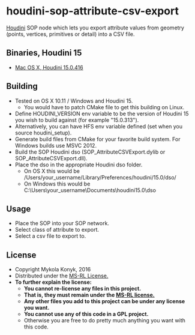 # houdini-sop-attribute-csv-export

[Houdini](http://www.sidefx.com/index.php) SOP node which lets you export attribute values from geometry (points, vertices, primitives or detail) into a CSV file.

## Binaries, Houdini 15
* [Mac OS X, Houdini 15.0.416](https://github.com/ttvd/houdini-sop-attribute-csv-export/releases/download/1.0/houdini.sop.attribute.csv.export.15.0.416.tar.gz) 

## Building

* Tested on OS X 10.11 / Windows and Houdini 15.
  * You would have to patch CMake file to get this building on Linux.
* Define HOUDINI_VERSION env variable to be the version of Houdini 15 you wish to build against (for example "15.0.313").
* Alternatively, you can have HFS env variable defined (set when you source houdini_setup).
* Generate build files from CMake for your favorite build system. For Windows builds use MSVC 2012.
* Build the SOP Houdini dso (SOP_AttributeCSVExport.dylib or SOP_AttributeCSVExport.dll).
* Place the dso in the appropriate Houdini dso folder.
  * On OS X this would be /Users/your_username/Library/Preferences/houdini/15.0/dso/
  * On Windows this would be C:\Users\your_username\Documents\houdini15.0\dso

## Usage

* Place the SOP into your SOP network.
* Select class of attribute to export.
* Select a csv file to export to.

## License

* Copyright Mykola Konyk, 2016
* Distributed under the [MS-RL License.](http://opensource.org/licenses/MS-RL)
* **To further explain the license:**
  * **You cannot re-license any files in this project.**
  * **That is, they must remain under the [MS-RL license.](http://opensource.org/licenses/MS-RL)**
  * **Any other files you add to this project can be under any license you want.**
  * **You cannot use any of this code in a GPL project.**
  * Otherwise you are free to do pretty much anything you want with this code.
